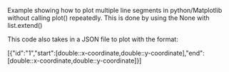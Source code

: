 Example showing how to plot multiple line segments in python/Matplotlib without calling plot() repeatedly.
This is done by using the None with list.extend()


This code also takes in a JSON file to plot with the format:

[{"id":"1","start":[double::x-coordinate,double::y-coordinate],"end":[double::x-coordinate,double::y-coordinate]}]
